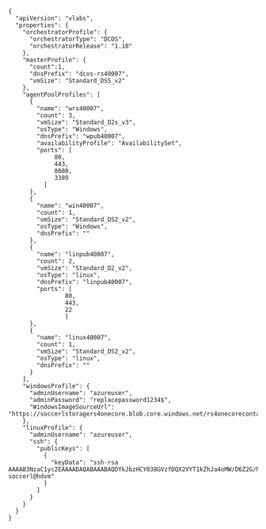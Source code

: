     {
      "apiVersion": "vlabs",
      "properties": {
        "orchestratorProfile": {
          "orchestratorType": "DCOS",
          "orchestratorRelease": "1.10"
        },
        "masterProfile": {
          "count":1,
          "dnsPrefix": "dcos-rs40007",
          "vmSize": "Standard_DS5_v2"
        },
        "agentPoolProfiles": [
          {
            "name": "wrs40007",
            "count": 3,
            "vmSize": "Standard_D2s_v3",
            "osType": "Windows",
            "dnsPrefix": "wpub40007",
            "availabilityProfile": "AvailabilitySet",
            "ports": [
                 80,
                 443,
                 8080,
                 3389
              ]
          },
          {
            "name": "win40007",
            "count": 1,
            "vmSize": "Standard_DS2_v2",
            "osType": "Windows",
            "dnsPrefix": ""
          },
          {
            "name": "linpub40007",
            "count": 2,
            "vmSize": "Standard_D2_v2",
            "osType": "linux",
            "dnsPrefix": "linpub40007",
            "ports": [
                    80,
                    443,
                    22
                    ]
          },
          {
            "name": "linux40007",
            "count": 1,
            "vmSize": "Standard_DS2_v2",
            "osType": "linux",
            "dnsPrefix": ""
          }
        ],
        "windowsProfile": {
          "adminUsername": "azureuser",
          "adminPassword": "replacepassword1234$",
          "WindowsImageSourceUrl": "https://soccerlstoragers4onecore.blob.core.windows.net/rs4onecorecontainer/AzureRs4Onecore.vhd"
        },
        "linuxProfile": {
          "adminUsername": "azureuser",
          "ssh": {
            "publicKeys": [
              {
                "keyData": "ssh-rsa AAAAB3NzaC1yc2EAAAADAQABAAABAQDYkJbzHCY038GVzfDQX2VYT1kZhJa4oMW/D6Z2G/NEoKeB3K/zUux95w7HtdYaq3RXNxk2dMtJv27QOUmOuPpdVWCKjwi03XvhRwHwuwlkJVRb4DLgoK7QPG+j04KtPSsgOj8Qd+ljXwHB2Zpz2kFifVF1D8mcEpRWZvxhpYSt6Ze2yqdxkffq3wddJuXskGsTSYTOcBzLwGcr4c9+kA3S8fnoAW0LRyXyOvB8v0YKqIJ8t3J/g4Lj3iCGIwOWraJ2EwnpOsAzhxgBRbiWflG/cHhxDlQsOYIbJcCfb7cSkow0Qcrff/gwzBtNCuANowDeGjyL/fzu9NrSQZZzgEdf soccerl@hdvm"
              }
            ]
          }
        }
      }
    }
